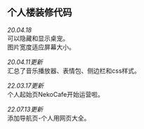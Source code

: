 ## 个人楼装修代码 ##

*20.04.18*  
可以隐藏和显示桌宠。  
图片宽度适应屏幕大小。

*20.04.11更新*  
汇总了音乐播放器、表情包、侧边栏和css样式。

*22.03.17更新*  
个人起始页NekoCafe开始运营啦。

*22.07.13更新*  
添加导航页-个人用网页大全。
